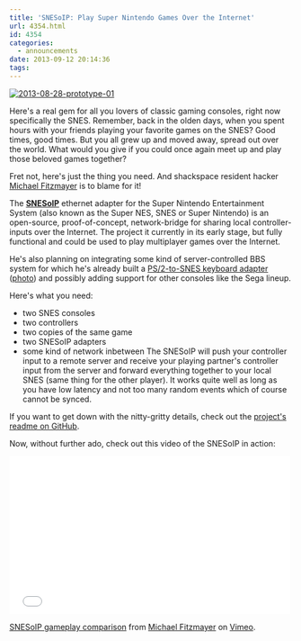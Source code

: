 ```yaml
---
title: 'SNESoIP: Play Super Nintendo Games Over the Internet'
url: 4354.html
id: 4354
categories:
  - announcements
date: 2013-09-12 20:14:36
tags:
---
```


[![2013-08-28-prototype-01](https://blog.shackspace.de/wp-content/uploads/2013/09/2013-08-28-prototype-01-300x200.jpg)](https://blog.shackspace.de/wp-content/uploads/2013/09/2013-08-28-prototype-01.jpg)

Here's a real gem for all you lovers of classic gaming consoles, right now specifically the SNES.
Remember, back in the olden days, when you spent hours with your friends playing your favorite games on the SNES? Good times, good times.
But you all grew up and moved away, spread out over the world. What would you give if you could once again meet up and play those beloved games together?

Fret not, here's just the thing you need. And shackspace resident hacker [Michael Fitzmayer](https://github.com/mupfelofen-de) is to blame for it!

The [**SNESoIP**](https://github.com/mupfelofen-de/SNESoIP) ethernet adapter for the Super Nintendo Entertainment System (also known as the Super NES, SNES or Super Nintendo) is an open-source, proof-of-concept, network-bridge for sharing local controller-inputs over the Internet.
The project it currently in its early stage, but fully functional and could be used to play multiplayer games over the Internet.

He's also planning on integrating some kind of server-controlled BBS system for which he's already built a [PS/2-to-SNES keyboard adapter](https://github.com/mupfelofen-de/SNESoIP/tree/master/add-ons/keyboard) ([photo](https://github.com/mupfelofen-de/SNESoIP/blob/master/add-ons/keyboard/hardware/images/2013-09-04-prototype.jpg)) and possibly adding support for other consoles like the Sega lineup.

Here's what you need:

*   <span style="line-height: 13px;">two SNES consoles</span>
*   two controllers
*   two copies of the same game
*   two SNESoIP adapters
*   some kind of network inbetween
The SNESoIP will push your controller input to a remote server and receive your playing partner's controller input from the server and forward everything together to your local SNES (same thing for the other player). It works quite well as long as you have low latency and not too many random events which of course cannot be synced.

If you want to get down with the nitty-gritty details, check out the [project's readme on GitHub](https://github.com/mupfelofen-de/SNESoIP).

Now, without further ado, check out this video of the SNESoIP in action:

<iframe src="//player.vimeo.com/video/74037954" height="281" width="500" allowfullscreen="" frameborder="0"></iframe>

[SNESoIP gameplay comparison](http://vimeo.com/74037954) from [Michael Fitzmayer](http://vimeo.com/mupfelofen) on [Vimeo](https://vimeo.com).

&nbsp;